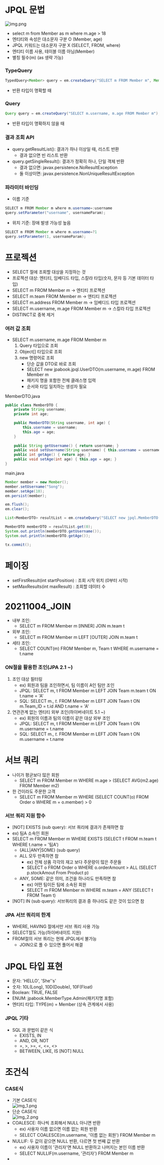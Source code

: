 # JPQL 문법
![img.png](img.png)
- select m from Member as m where m.age > 18
- 엔티티와 속성은 대소문자 구분 O (Member, age)
- JPQL 키워드는 대소문자 구분 X (SELECT, FROM, where)
- 엔티티 이름 사용, 테이블 이름 아님(Member)
- 별칭 필수(m) (as 생략 가능)

### TypeQuery
````java
TypedQuery<Member> query = em.createQuery("SELECT m FROM Member m", Member.class);
````
- 반환 타입이 명확할 때

### Query 
````java
Query query = em.createQuery("SELECT m.username, m.age FROM Member m");
````
- 반환 타입이 명확하지 않을 때

### 결과 조회 API
- query.getResultList(): 결과가 하나 이상일 때, 리스트 반환
  - 결과 없으면 빈 리스트 반환
- query.getSingleResult(): 결과가 정확히 하나, 단일 객체 반환
  - 결과 없으면: javax.persistence.NoResultException
  - 둘 이상이면: javax.persistence.NonUniqueResultException

### 파라미터 바인딩
- 이름 기준
````java
SELECT m FROM Member m where m.username=:username
query.setParameter("username", usernameParam);
````
- 위치 기준: 장애 발생 가능성 높음
````java
SELECT m FROM Member m where m.username=?1
query.setParameter(1, usernameParam);
````

# 프로젝션
- SELECT 절에 조회할 대상을 지정하는 것
- 프로젝션 대상: 엔티티, 임베디드 타입, 스칼라 타입(숫자, 문자 등 기본 데이터 타입)
- SELECT m FROM Member m -> 엔티티 프로젝션
- SELECT m.team FROM Member m -> 엔티티 프로젝션
- SELECT m.address FROM Member m -> 임베디드 타입 프로젝션
- SELECT m.username, m.age FROM Member m -> 스칼라 타입 프로젝션
- DISTINCT로 중복 제거

### 여러 값 조회
- SELECT m.username, m.age FROM Member m
  1. Query 타입으로 조회
  2. Object[] 타입으로 조회
  3. new 명령어로 조회
     - 단순 값을 DTO로 바로 조회
     - SELECT new jpabook.jpql.UserDTO(m.username, m.age) FROM Member m
     - 패키지 명을 포함한 전체 클래스명 입력
     - 순서와 타입 일치하는 생성자 필요   
     
MemberDTO.java
````java
public class MemberDTO {
    private String username;
    private int age;

    public MemberDTO(String username, int age) {
        this.username = username;
        this.age = age;
    }
    
    public String getUsername() { return username; }
    public void setUsername(String username) { this.username = username; }
    public int getAge() { return age; }
    public void setAge(int age) { this.age = age; }
}
````
main.java
````java
Member member = new Member();
member.setUsername("Song");
member.setAge(10);
em.persist(member);

em.flush();
em.clear();

List<MemberDTO> resultList = em.createQuery("SELECT new jpql.MemberDTO(m.username, m.age) FROM Member m", MemberDTO.class).getResultList();

MemberDTO memberDTO = resultList.get(0);
System.out.println(memberDTO.getUsername());
System.out.println(memberDTO.getAge());

tx.commit();
````

# 페이징
- setFirstResult(int startPosition) : 조회 시작 위치
  (0부터 시작)
- setMaxResults(int maxResult) : 조회할 데이터 수

# 20211004_JOIN
- 내부 조인:
  - SELECT m FROM Member m [INNER] JOIN m.team t
- 외부 조인:
  - SELECT m FROM Member m LEFT [OUTER] JOIN m.team t
- 세타 조인:
  - SELECT COUNT(m) FROM Member m, Team t WHERE m.username = t.name

### ON절을 활용한 조인(JPA 2.1 ~)
1. 조인 대상 필터링
   - ex) 회원과 팀을 조인하면서, 팀 이름이 A인 팀만 조인
   - JPQL: SELECT m, t FROM Member m LEFT JOIN Team m.team t ON t.name = 'A'
   - SQL: SELECT m.*, t.* FROM Member m LEFT JOIN Team t ON m.Team_ID = t.id AND t.name = 'A'
2. 연관관계 없는 엔티티 외부 조인(하이버네이트 5.1 ~)
   - ex) 회원의 이름과 팀의 이름이 같은 대상 외부 조인
   - JPQL: SELECT m, t FROM Member m LEFT JOIN Team t ON m.username = t.name
   - SQL: SELECT m.*, t.* FROM Member m LEFT JOIN Team t ON m.username = t.name

# 서브 쿼리
- 나이가 평균보다 많은 회원
  - SELECT m FROM Member m WHERE m.age > (SELECT AVG(m2.age) FROM Member m2)
- 한 건이라도 주문한 고객
  - SELECT m FROM Member m WHERE (SELECT COUNT(o) FROM Order o WHERE m = o.member) > 0

### 서브 쿼리 지원 함수
- [NOT] EXISTS (sub query): 서브 쿼리에 결과가 존재하면 참
- ex) 팀A 소속인 회원
- SELECT m FROM Member m WHERE EXISTS (SELECT t FROM m.team t WHERE t.name = '팀A')
  - {ALL|ANY|SOME} (sub query)
  - ALL 모두 만족하면 참
    - ex) 전체 상품 각각의 재고 보다 주문량이 많은 주문들
    - SELECT o FROM Order o WHERE o.orderAmount > ALL (SELECT  p.stockAmout From Product p)
  - ANY, SOME: 같은 의미, 조건을 하나라도 만족하면 참
    - ex) 어떤 팀이든 팀에 소속된 회원
    - SELECT m FROM Member m WHERE m.team = ANY (SELECT t FROM Team t)
- [NOT] IN (sub query): 서브쿼리의 결과 중 하나라도 같은 것이 있으면 참

### JPA 서브 쿼리의 한계
- WHERE, HAVING 절에서만 서브 쿼리 사용 가능
- SELECT절도 가능(하이버네이트 지원)
- FROM절의 서브 쿼리는 현재 JPQL에서 불가능
  - JOIN으로 풀 수 있으면 풀어서 해결

# JPQL 타입 표현
- 문자: 'HELLO', 'She''s'
- 숫자: 10L(Long), 10D(Double), 10F(Float)
- Boolean: TRUE, FALSE
- ENUM: jpabook.MemberType.Admin(패키지명 포함)
- 엔티티 타입: TYPE(m) = Member (상속 관계에서 사용)

### JPQL 기타
- SQL 과 문법이 같은 식
  - EXISTS, IN
  - AND, OR, NOT
  - =, >, >=, <, <=, <>
  - BETWEEN, LIKE, IS [NOT] NULL

# 조건식
### CASE식
- 기본 CASE식   
  ![img_1.png](img_1.png) 
- 단순 CASE식   
  ![img_2.png](img_2.png)
- COALESCE: 하나씩 조회해서 NULL 아니면 반환
  - ex) 사용자 이름 없으면 이름 없는 회원 반환
  - SELECT COALESCE(m.username, '이름 없는 회원') FROM Member m
- NULLIF: 두 값이 같으면 NULL 반환, 다르면 첫 번째 값 반환
  - ex) 사용자 이름이 '관리자'면 NULL 반환하고 나머지는 본인 이름 반환
  - SELECT NULLIF(m.username, '관리자') FROM Member m
- 